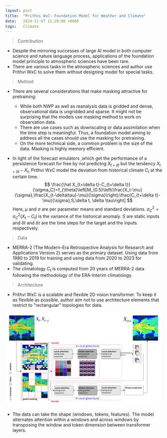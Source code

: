 ```yaml
---
layout: post
title:  "Prithvi WxC: Foundation Model for Weather and Climate"
date:   2024-11-07 11:29:00 +0800
tags:   Climate
---
```


> Contribution

+ Despite the mirroring successes of large AI model in both computer science and nature language process, applications of the foundation model principle to atmospheric sciences have been rare.
+ There are various tasks in the atmospheric sciences and author use Prithvi WxC to solve them without designing model for special tasks.

> Method

+ There are several considerations that make masking attractive for pretraining:

  + While both NWP as well as reanalysis data is gridded and dense, observational data is ungridded and sparse. It might not be surprising that the models use masking method to work on observation data.
  + There are use cases such as downscaling or data assimilation when the time step is meaningful. Thus, a foundation model aiming to address all the cases should use the masking for pretraining.
  + On the more technical side, a common problem is the size of the data. Masking is highly memory efficient.

+ In light of the forecast emulators ,which get the performance of a persistence forecast for free by not predictng $X_{t+\delta t}$ but the tendency $X_{t+\delta t}-X_t$, Prithvi WxC model the deviation from historical climate $C_t$ at the certain time.
  $$
  \frac{\hat X_{t+\delta t}-C_{t+\delta t}}{\sigma_C}=f_{\theta}\left[M_{0.5}\left(\frac{X_t-\mu}{\sigma},\frac{X_{t-\delta\tau}-\mu}{\sigma}\right);\frac{C_{t+\delta t}-\mu}{\sigma},S,\delta t, \delta \tau\right]
  $$
  Here, $\mu$ and $\sigma$ are per parameter means and standard deviations. $\sigma ^2_C=\sigma^2_C(X_t-C_t)$ is the variance of the historical anomaly. $S$ are static inputs and $\delta t$ and $\delta \tau$ are the time steps for the target and the inputs respectively.

> Data

+ MERRA-2 (The Modern-Era Retrospective Analysis for Research and Applications Version 2) serves as the primary dataset. Using data from 1980 to 2019 for training and using data from 2020 to 2023 for validating.
+ The climatology $C_t$​ is computed from 20 years of MERRA-2 data following the methodology of the ERA-Interim climatology.

> Architecture

+ Prithvi WxC is a scalable and flexible 2D vision transformer. To keep it as flexible as possible, author aim not to use architecture elements that restrict to "rectangular" topologies for data. 

![Prithvi WxC core architecture](https://raw.githubusercontent.com/Sk4Dl/Learning/refs/heads/master/images/Prithvi%20WxC%20core%20architecture.png)

+ The data can take the shape (windows, tokens, features). The model alternates attention within a windows and across windows by transposing the window and token dimension between transformer layers.
